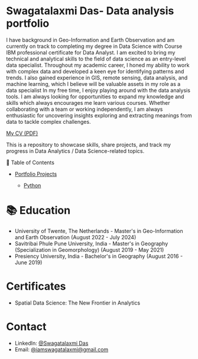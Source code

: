 # Swagatalaxmi Das-  Data analysis portfolio
I have background in Geo-Information and Earth Observation and am currently on track to completing my degree in Data Science with Course IBM professional certificate for Data Analyst. I am excited to bring my technical and analytical skills to the field of data science as an entry-level data specialist.
Throughout my academic career, I honed my ability to work with complex data and developed a keen eye for identifying patterns and trends. I also gained experience in GIS, remote sensing, data analysis, and machine learning, which I believe will be valuable assets in my role as a data specialist
In my free time, I enjoy playing around with the data analysis tools. I am always looking for opportunities to expand my knowledge and skills which always encourages me learn various courses. 
Whether collaborating with a team or working independently, I am always enthusiastic for uncovering insights exploring and extracting meanings from data to tackle complex challenges.


[My CV (PDF)](https://github.com/swagatalaxmi1998/Data-Analysis-Portfolio/blob/main/Swagatalaxmi%20Das%20CV.pdf)

This is a repository to showcase skills, share projects, and track my progress in Data Analytics / Data Science-related topics.

📌 Table of Contents

* [Portfolio Projects](#)

   * [Python](#)

# 📚 Education

* University of Twente, The Netherlands - Master's in Geo-Information and Earth Observation (August 2022 - July 2024)
* Savitribai Phule Pune University, India - Master's in Geography (Specialization in Geomorphology) (August 2019 - May 2021)
* Presiency University, India - Bachelor's in Geography (August 2016 - June 2019)

# Certificates

*  Spatial Data Science: The New Frontier in Analytics

# Contact

* LinkedIn: [@Swagatalaxmi Das](https://www.linkedin.com/in/swagatalaxmi-das-a072a0216)
* Email: [@iamswagatalaxmi@gmail.com](mailto:iamswagatalaxmi@gmail.com)

